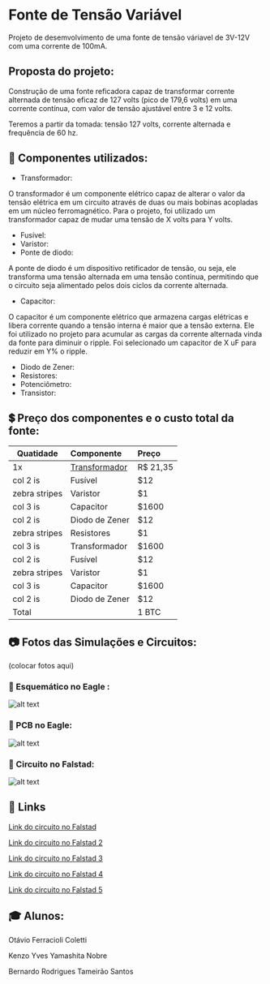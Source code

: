 # Fonte de Tensão Variável
Projeto de desemvolvimento de uma fonte de tensão váriavel de 3V-12V com uma corrente de 100mA.
## Proposta do projeto:
Construção de uma fonte reficadora capaz de transformar corrente alternada de tensão eficaz de 127 volts (pico de 179,6 volts) em uma corrente contínua, com valor de tensão ajustável entre 3 e 12 volts.

Teremos a partir da tomada: tensão 127 volts, corrente alternada e frequência de 60 hz.
## :pencil: Componentes utilizados:
* Transformador:

O transformador é um componente elétrico capaz de alterar o valor da tensão elétrica em um circuito através de duas ou mais bobinas acopladas em um núcleo ferromagnético. Para o projeto, foi utilizado um transformador capaz de mudar uma tensão de X volts para Y volts.
* Fusível:
* Varistor:
* Ponte de diodo:

A ponte de diodo é um dispositivo retificador de tensão, ou seja, ele transforma uma tensão alternada em uma tensão contínua, permitindo que o circuito seja alimentado pelos dois ciclos da corrente alternada.
* Capacitor:

O capacitor é um componente elétrico que armazena cargas elétricas e libera corrente quando a tensão interna é maior que a tensão externa. Ele foi utilizado no projeto para acumular as cargas da corrente alternada vinda da fonte para diminuir o ripple. Foi selecionado um capacitor de X uF para reduzir em Y% o ripple.  
* Diodo de Zener:
* Resistores:
* Potenciômetro:
* Transistor:

## :heavy_dollar_sign: Preço dos componentes e o custo total da fonte:
| Quatidade     | Componente | Preço |
| ------------- |:-------------| :-----|
|     1x | [Transformador](https://www.baudaeletronica.com.br/transformador-trafo-12v-200ma-110-220vac.html) | R$ 21,35 |
| col 2 is      | Fusível |   $12 |
| zebra stripes | Varistor |    $1 |
| col 3 is      | Capacitor | $1600 |
| col 2 is      | Diodo de Zener |   $12 |
| zebra stripes | Resistores |    $1 |
| col 3 is      | Transformador | $1600 |
| col 2 is      | Fusível |   $12 |
| zebra stripes | Varistor |    $1 |
| col 3 is      | Capacitor | $1600 |
| col 2 is      | Diodo de Zener |   $12 |
| Total |  |    1 BTC |

## :camera: Fotos das Simulações e Circuitos:

(colocar fotos aqui)
### :chicken: Esquemático no Eagle : 
![alt text](https://user-images.githubusercontent.com/65844604/124635147-7ae3b400-de5d-11eb-9229-59a7308ce5b2.jpg "Imagem do esquemático no Eagle")
### :electric_plug: PCB no Eagle:
![alt text](https://user-images.githubusercontent.com/65844604/124635149-7b7c4a80-de5d-11eb-987f-f3e81e98af8b.jpg "Imagem do PBC no Eagle")
### :battery: Circuito no Falstad:
![alt text](https://user-images.githubusercontent.com/65844604/124635729-20972300-de5e-11eb-8fa2-968b43ea7099.jpg "Imagem do circuito no Falstad")


## :link: Links 

[Link do circuito no Falstad](https://tinyurl.com/ygxmeaq4 "Falstad")

[Link do circuito no Falstad 2](https://tinyurl.com/yfcj22wa "Falstad")

[Link do circuito no Falstad 3](https://tinyurl.com/yggp82k5 "Falstad")

[Link do circuito no Falstad 4](https://tinyurl.com/yhvcgcw4 "Falstad")

[Link do circuito no Falstad 5](https://tinyurl.com/yjrn45ew "Falstad")

## :mortar_board: Alunos:

Otávio Ferracioli Coletti

Kenzo Yves Yamashita Nobre

Bernardo Rodrigues Tameirão Santos
